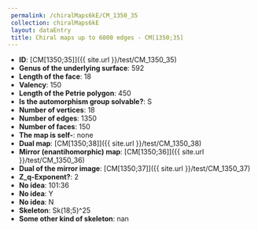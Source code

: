 ```yaml
--- 
 permalink: /chiralMaps6kE/CM_1350_35 
 collection: chiralMaps6kE
 layout: dataEntry
 title: Chiral maps up to 6000 edges - CM[1350;35]
---
```


- **ID**: [CM[1350;35]]({{ site.url }}/test/CM_1350_35)
- **Genus of the underlying surface**: 592
- **Length of the face**: 18
- **Valency**: 150
- **Length of the Petrie polygon**: 450
- **Is the automorphism group solvable?**: S
- **Number of vertices**: 18
- **Number of edges**: 1350
- **Number of faces**: 150
- **The map is self-**: none
- **Dual map**: [CM[1350;38]]({{ site.url }}/test/CM_1350_38)
- **Mirror (enantihomorphic) map**: [CM[1350;36]]({{ site.url }}/test/CM_1350_36)
- **Dual of the mirror image**: [CM[1350;37]]({{ site.url }}/test/CM_1350_37)
- **Z_q-Exponent?**: 2
- **No idea**:  101:36
- **No idea**: Y
- **No idea**: N
- **Skeleton**: Sk(18;5)^25
- **Some other kind of skeleton**: nan
